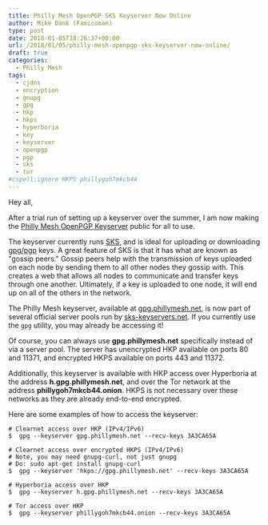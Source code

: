 ```yaml
---
title: Philly Mesh OpenPGP SKS Keyserver Now Online
author: Mike Dank (Famicoman)
type: post
date: 2018-01-05T18:26:37+00:00
url: /2018/01/05/philly-mesh-openpgp-sks-keyserver-now-online/
draft: true
categories:
  - Philly Mesh
tags:
  - cjdns
  - encryption
  - gnupg
  - gpg
  - hkp
  - hkps
  - hyperboria
  - key
  - keyserver
  - openpgp
  - pgp
  - sks
  - tor
#cspell:ignore HKPS phillygoh7mkcb44
---
```

Hey all,

After a trial run of setting up a keyserver over the summer, I am now making the [Philly Mesh OpenPGP Keyserver][1] public for all to use. 

The keyserver currently runs [SKS][2], and is ideal for uploading or downloading [gpg/pgp][3] keys. A great feature of SKS is that it has what are known as "gossip peers." Gossip peers help with the transmission of keys uploaded on each node by sending them to all other nodes they gossip with. This creates a web that allows all nodes to communicate and transfer keys through one another. Ultimately, if a key is uploaded to one node, it will end up on all of the others in the network.

The Philly Mesh keyserver, available at [gpg.phillymesh.net][4], is now part of several official server pools run by [sks-keyservers.net][5]. If you currently use the `gpg` utility, you may already be accessing it!

Of course, you can always use **gpg.phillymesh.net** specifically instead of via a server pool. The server has unencrypted HKP available on ports 80 and 11371, and encrypted HKPS available on ports 443 and 11372.

Additionally, this keyserver is available with HKP access over Hyperboria at the address **h.gpg.phillymesh.net**, and over the Tor network at the address **phillygoh7mkcb44.onion**. HKPS is not necessary over these networks as they are already end-to-end encrypted.

Here are some examples of how to access the keyserver:

```
# Clearnet access over HKP (IPv4/IPv6)
$  gpg --keyserver gpg.phillymesh.net --recv-keys 3A3CA65A

# Clearnet access over encrypted HKPS (IPv4/IPv6)
# Note, you may need gnupg-curl, not just gnupg
# Do: sudo apt-get install gnupg-curl
$  gpg --keyserver 'hkps://gpg.phillymesh.net' --recv-keys 3A3CA65A

# Hyperboria access over HKP
$  gpg --keyserver h.gpg.phillymesh.net --recv-keys 3A3CA65A

# Tor access over HKP
$  gpg --keyserver phillygoh7mkcb44.onion --recv-keys 3A3CA65A
```

 [1]: https://gpg.phillymesh.net/
 [2]: https://bitbucket.org/skskeyserver/sks-keyserver/wiki/Home
 [3]: https://www.gnupg.org/
 [4]: https://gpg.phillymesh.net
 [5]: https://sks-keyservers.net/status/ks-status.php?server=gpg.phillymesh.net